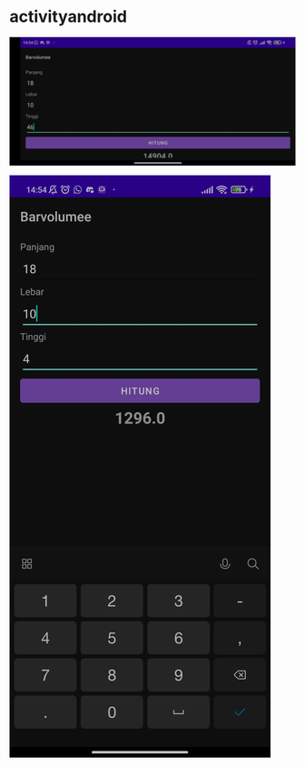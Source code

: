 # activityandroid

![Alt Teks](https://github.com/SyahrenMaulana/activityandroid/blob/main/WhatsApp%20Image%202022-01-26%20at%2014.54.43(1).jpeg)

![Alt Teks](https://github.com/SyahrenMaulana/activityandroid/blob/main/WhatsApp%20Image%202022-01-26%20at%2014.54.43.jpeg)
